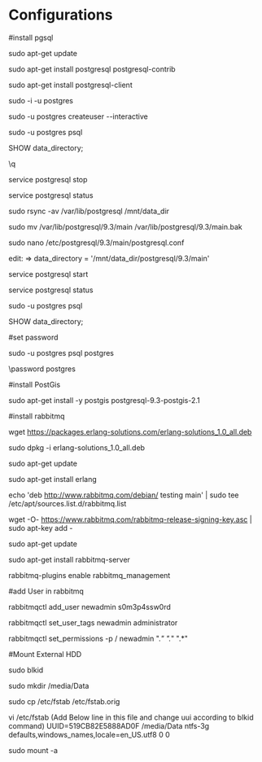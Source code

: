 # Configurations

#install pgsql

sudo apt-get update

sudo apt-get install postgresql postgresql-contrib

sudo apt-get install postgresql-client

sudo -i -u postgres

sudo -u postgres createuser --interactive






sudo -u postgres psql

SHOW data_directory;

\q

service postgresql stop

service postgresql status

sudo rsync -av /var/lib/postgresql /mnt/data_dir

sudo mv /var/lib/postgresql/9.3/main /var/lib/postgresql/9.3/main.bak

sudo nano /etc/postgresql/9.3/main/postgresql.conf

edit: => data_directory = '/mnt/data_dir/postgresql/9.3/main'

service postgresql start

service postgresql status

sudo -u postgres psql

SHOW data_directory;


#set password

sudo -u postgres psql postgres

\password postgres



#install PostGis


sudo apt-get install -y postgis postgresql-9.3-postgis-2.1



#install rabbitmq

wget https://packages.erlang-solutions.com/erlang-solutions_1.0_all.deb

sudo dpkg -i erlang-solutions_1.0_all.deb

sudo apt-get update

sudo apt-get install erlang

echo 'deb http://www.rabbitmq.com/debian/ testing main' |
     sudo tee /etc/apt/sources.list.d/rabbitmq.list
     
wget -O- https://www.rabbitmq.com/rabbitmq-release-signing-key.asc |
     sudo apt-key add -
     
     
sudo apt-get update
     
     
sudo apt-get install rabbitmq-server


rabbitmq-plugins enable rabbitmq_management


#add User in rabbitmq

rabbitmqctl add_user newadmin s0m3p4ssw0rd

rabbitmqctl set_user_tags newadmin administrator

rabbitmqctl set_permissions -p / newadmin ".*" ".*" ".*"


#Mount External HDD

sudo blkid

sudo mkdir /media/Data


sudo cp /etc/fstab /etc/fstab.orig

vi /etc/fstab
(Add Below line in this file and change uui according to blkid command)
UUID=519CB82E5888AD0F  /media/Data  ntfs-3g  defaults,windows_names,locale=en_US.utf8  0 0


sudo mount -a

